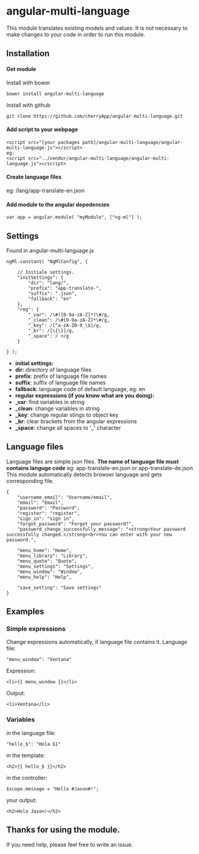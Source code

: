 # angular-multi-language
This module translates existing models and values.
It is not necessary to make changes to your code in order to run this module.
## Installation
#### Get module
Install with bower
```
bower install angular-multi-language
```
Install with github
```
git clone https://github.com/cherryApp/angular-multi-language.git
```
#### Add script to your webpage
```
<script src="[your packages path]/angular-multi-language/angular-multi-language.js"></script>
eg: 
<script src="../vendor/angular-multi-language/angular-multi-language.js"></script>
```
#### Create language files
eg: /lang/app-translate-en.json
#### Add module to the angular depedencies
```
var app = angular.module( "myModule", ["ng-ml"] );
```

## Settings
Found in angular-multi-language.js
```
ngMl.constant( "NgMlConfig", {

    // Initiale settings.
    "initSettings": {
        "dir": "lang/",
        "prefix": "app-translate-",
        "suffix": ".json",
        "fallback": "en"
    },
    "reg": {
        "_var": /\#([0-9a-zA-Z]*)\#/g,
        "_clean": /\#[0-9a-zA-Z]*\#/g,
        "_key": /[^a-zA-Z0-9_\$]/g,
        "_br": /[\{\}]/g,
        "_space": / +/g
    }

} );
```
* **initial settings:**
* **dir:** directory of language files
* **prefix**: prefix of language file names
* **suffix**: suffix of language file names
* **fallback**: language code of default language, eg: en
* **regular expressions (if you know what are you doing):**
* **_var**: find variables in string
* **_clean**: change variables in string
* **_key**: change regular stings to object key
* **_br**: clear brackets from the angular expressions
* **_space**: change all spaces to '_' character

## Language files
Language files are simple json files.
**The name of language file must contains languge code**
eg: app-translate-en.json or app-translate-de.json
This module automatically detects browser language and gets corresponding file.
```
{
	"username_email": "Username/email",
	"email": "Email",
	"password": "Password",
	"register": "register",
	"sign_in": "sign in",
	"forgot_password": "Forgot your password?",
	"password_change_successfully_message": "<strong>Your password successfully changed.</strong><br>You can enter with your new password.",

	"menu_home": "Home",
	"menu_library": "Library",
	"menu_quote": "Quote",
	"menu_settings": "Settings",
	"menu_window": "Window",
	"menu_help": "Help",

	"save_setting": "Save settings"
}
```

## Examples
### Simple expressions
Change expressions automatically, if language file contains it.
Language file: 
```
"menu_window": "Ventana"
```
Expression:
```
<li>{{ menu_window }}</li>
```
Output:
```
<li>Ventana</li>
```
### Variables
in the language file: 
```
"hello_$": "Hola $1"
```
in the template:
```
<h2>{{ hello_$ }}</h2>
```
in the controller:
```
$scope.message = "Hello #Jason#!";
```
your output:
```
<h2>Hola Jason!</h2>
```

## Thanks for using the module.
If you need help, please feel free to write an issue.
